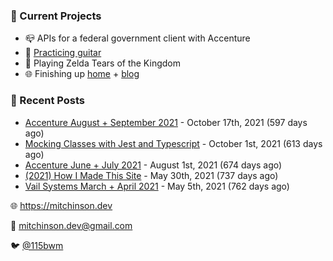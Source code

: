 ### 📌 Current Projects
- 📪 APIs for a federal government client with Accenture
- 🎸 [Practicing guitar](https://soundcloud.com/115bwm/ambulance-holden-tape)
- 👾 Playing Zelda Tears of the Kingdom
- 🌐 Finishing up [home](http://home.mitchinson.dev) + [blog](http://blog.mitchinson.dev)

### 📝 Recent Posts

- [Accenture August + September 2021](https://blog.mitchinson.dev/pillar/aug-sep-21) - October 17th, 2021 (597 days ago)
- [Mocking Classes with Jest and Typescript](https://blog.mitchinson.dev/jest-typescript-mocks) - October 1st, 2021 (613 days ago)
- [Accenture June + July 2021](https://blog.mitchinson.dev/pillar/june-july-21) - August 1st, 2021 (674 days ago)
- [(2021) How I Made This Site](https://blog.mitchinson.dev/About-This-Site) - May 30th, 2021 (737 days ago)
- [Vail Systems March + April 2021](https://blog.mitchinson.dev/vail-march-april-2021) - May 5th, 2021 (762 days ago)

🌐 https://mitchinson.dev

💌 mitchinson.dev@gmail.com

🐦 [@115bwm](https://twitter.com/115bwm)
